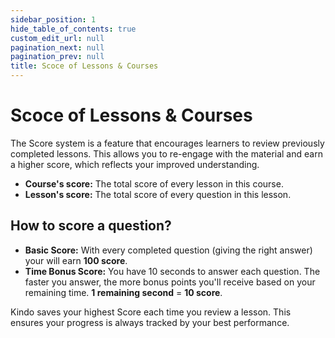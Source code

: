 ```yaml
---
sidebar_position: 1
hide_table_of_contents: true
custom_edit_url: null
pagination_next: null
pagination_prev: null
title: Scoce of Lessons & Courses
---
```


# Scoce of Lessons & Courses

The Score system is a feature that encourages learners to review previously completed lessons. This allows you to re-engage with the material and earn a higher score, which reflects your improved understanding.

- **Course's score:** The total score of every lesson in this course.
- **Lesson's score:** The total score of every question in this lesson.

## How to score a question?

- **Basic Score:** With every completed question (giving the right answer) your will earn **100 score**.
- **Time Bonus Score:** You have 10 seconds to answer each question. The faster you answer, the more bonus points you'll receive based on your remaining time. **1 remaining second** = **10 score**.

Kindo saves your highest Score each time you review a lesson. This ensures your progress is always tracked by your best performance.
